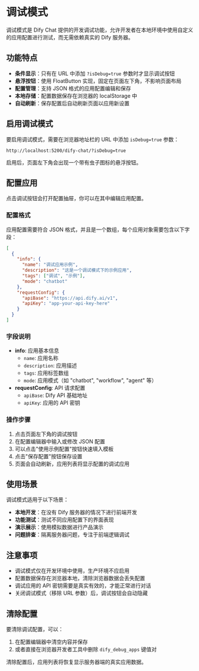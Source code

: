 # 调试模式

调试模式是 Dify Chat 提供的开发调试功能，允许开发者在本地环境中使用自定义的应用配置进行测试，而无需依赖真实的 Dify 服务器。

## 功能特点

- **条件显示**：只有在 URL 中添加 `?isDebug=true` 参数时才显示调试按钮
- **悬浮按钮**：使用 FloatButton 实现，固定在页面左下角，不影响页面布局
- **配置管理**：支持 JSON 格式的应用配置编辑和保存
- **本地存储**：配置数据保存在浏览器的 localStorage 中
- **自动刷新**：保存配置后自动刷新页面以应用新设置

## 启用调试模式

要启用调试模式，需要在浏览器地址栏的 URL 中添加 `isDebug=true` 参数：

```
http://localhost:5200/dify-chat/?isDebug=true
```

启用后，页面左下角会出现一个带有虫子图标的悬浮按钮。

## 配置应用

点击调试按钮会打开配置抽屉，你可以在其中编辑应用配置。

### 配置格式

应用配置需要符合 JSON 格式，并且是一个数组，每个应用对象需要包含以下字段：

```json
[
  {
    "info": {
      "name": "调试应用示例",
      "description": "这是一个调试模式下的示例应用",
      "tags": ["调试", "示例"],
      "mode": "chatbot"
    },
    "requestConfig": {
      "apiBase": "https://api.dify.ai/v1",
      "apiKey": "app-your-api-key-here"
    }
  }
]
```

### 字段说明

- **info**: 应用基本信息
  - `name`: 应用名称
  - `description`: 应用描述
  - `tags`: 应用标签数组
  - `mode`: 应用模式（如 "chatbot", "workflow", "agent" 等）
- **requestConfig**: API 请求配置
  - `apiBase`: Dify API 基础地址
  - `apiKey`: 应用的 API 密钥

### 操作步骤

1. 点击页面左下角的调试按钮
2. 在配置编辑器中输入或修改 JSON 配置
3. 可以点击"使用示例配置"按钮快速填入模板
4. 点击"保存配置"按钮保存设置
5. 页面会自动刷新，应用列表将显示配置的调试应用

## 使用场景

调试模式适用于以下场景：

- **本地开发**：在没有 Dify 服务器的情况下进行前端开发
- **功能测试**：测试不同应用配置下的界面表现
- **演示展示**：使用模拟数据进行产品演示
- **问题排查**：隔离服务器问题，专注于前端逻辑调试

## 注意事项

- 调试模式仅在开发环境中使用，生产环境不应启用
- 配置数据保存在浏览器本地，清除浏览器数据会丢失配置
- 调试应用的 API 密钥需要是真实有效的，才能正常进行对话
- 关闭调试模式（移除 URL 参数）后，调试按钮会自动隐藏

## 清除配置

要清除调试配置，可以：

1. 在配置编辑器中清空内容并保存
2. 或者直接在浏览器开发者工具中删除 `dify_debug_apps` 键值对

清除配置后，应用列表将恢复显示服务器端的真实应用数据。
